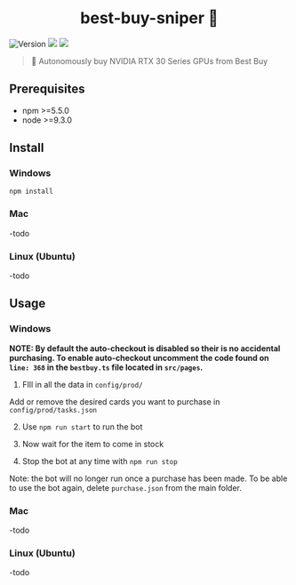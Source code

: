 <h1 align="center">best-buy-sniper 🎯</h1>
<p>
  <img alt="Version" src="https://img.shields.io/badge/version-0.1.0-blue.svg?cacheSeconds=2592000" />
  <img src="https://img.shields.io/badge/npm-%3E%3D5.5.0-blue.svg" />
  <img src="https://img.shields.io/badge/node-%3E%3D9.3.0-blue.svg" />
</p>

> 🎯 Autonomously buy NVIDIA RTX 30 Series GPUs from Best Buy

## Prerequisites

- npm >=5.5.0
- node >=9.3.0

## Install
### Windows
`npm install`
### Mac
-todo
### Linux (Ubuntu)
-todo

## Usage
### Windows
<b>NOTE: By default the auto-checkout is disabled so their is no accidental purchasing. To enable auto-checkout uncomment the code found on `line: 368` in the `bestbuy.ts` file located in `src/pages`.</b>

1. FIll in all the data in `config/prod/`
  
Add or remove the desired cards you want to purchase in `config/prod/tasks.json`

2. Use `npm run start` to run the bot

3. Now wait for the item to come in stock

4. Stop the bot at any time with `npm run stop`

Note: the bot will no longer run once a purchase has been made. To be able to use the bot again, delete `purchase.json` from the main folder.

### Mac
-todo

### Linux (Ubuntu)
-todo

